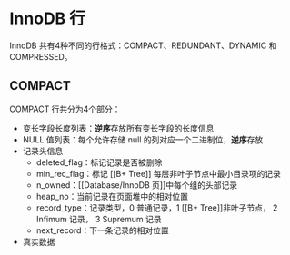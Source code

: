# InnoDB 行

InnoDB 共有4种不同的行格式：COMPACT、REDUNDANT、DYNAMIC 和 COMPRESSED。

## COMPACT

COMPACT 行共分为4个部分：

- 变长字段长度列表：**逆序**存放所有变长字段的长度信息
- NULL 值列表：每个允许存储 null 的列对应一个二进制位，**逆序**存放
- 记录头信息
    - deleted_flag：标记记录是否被删除
    - min_rec_flag：标记 [[B+ Tree]] 每层非叶子节点中最小目录项的记录
    - n_owned：[[Database/InnoDB 页]]中每个组的头部记录
    - heap_no：当前记录在页面堆中的相对位置
    - record_type：记录类型，0 普通记录，1 [[B+ Tree]]非叶子节点， 2 Infimum 记录， 3 Supremum 记录
    - next_record：下一条记录的相对位置
- 真实数据


